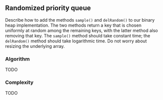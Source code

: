 ## Randomized priority queue

Describe how to add the methods `sample()` and `delRandom()` to our binary heap
implementation. The two methods return a key that is chosen uniformly at random
among the remaining keys, with the latter method also removing that key. The
`sample()` method should take constant time; the `delRandom()` method should
take logarithmic time. Do not worry about resizing the underlying array.

### Algorithm
TODO

### Complexity
TODO